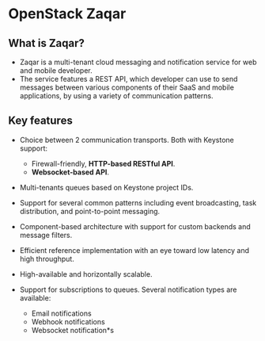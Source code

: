 # OpenStack Zaqar

## What is Zaqar?

- Zaqar is a multi-tenant cloud messaging and notification service for web and mobile developer.
- The service features a REST API, which developer can use to send messages between various components of their SaaS and mobile applications, by using a variety of communication patterns.

## Key features

- Choice between 2 communication transports. Both with Keystone support:

  - Firewall-friendly, **HTTP-based RESTful API**.
  - **Websocket-based API**.

- Multi-tenants queues based on Keystone project IDs.
- Support for several common patterns including event broadcasting, task distribution, and point-to-point messaging.
- Component-based architecture with support for custom backends and message filters.
- Efficient reference implementation with an eye toward low latency and high throughput.
- High-available and horizontally scalable.
- Support for subscriptions to queues. Several notification types are available:
  - Email notifications
  - Webhook notifications
  - Websocket notification\*s
